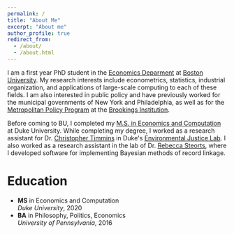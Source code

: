```yaml
---
permalink: /
title: "About Me"
excerpt: "About me"
author_profile: true
redirect_from: 
  - /about/
  - /about.html
---
```


I am a first year PhD student in the [Economics Deparment](http://www.bu.edu/econ/) at [Boston University](https://www.bu.edu/). My research interests include econometrics, statistics, industrial organization, and applications of large-scale computing to each of these fields. I am also interested in public policy and have previously worked for the municipal governments of New York and Philadelphia, as well as for the [Metropolitan Policy Program](https://www.brookings.edu/program/metropolitan-policy-program/) at the [Brookings Institution](https://www.brookings.edu/).

Before coming to BU, I completed my [M.S. in Economics and Computation](https://econ.duke.edu/masters-programs/degree-programs/msec) at Duke University. While completing my degree, I worked as a research assistant for Dr. [Christopher Timmins](https://sites.duke.edu/christophertimmins) in Duke's [Environmental Justice Lab](https://nicholasinstitute.duke.edu/project/environmental-justice-lab). I also worked as a research assistant in the lab of Dr. [Rebecca Steorts](https://resteorts.github.io/index.html), where I developed software for implementing Bayesian methods of record linkage.

Education
=====
* **MS** in Economics and Computation  
  *Duke University*, 2020
* **BA** in Philosophy, Politics, Economics  
  *University of Pennsylvania*, 2016